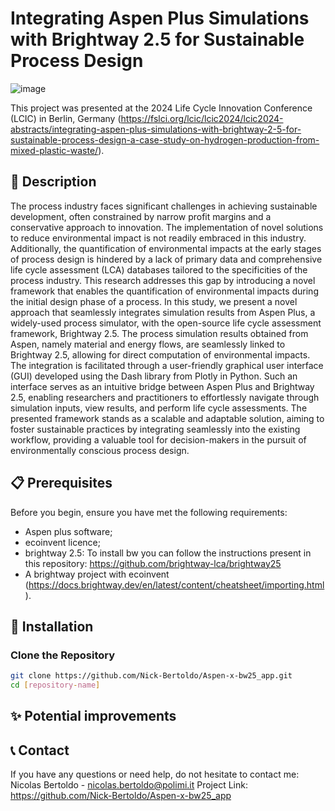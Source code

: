 # Integrating Aspen Plus Simulations with Brightway 2.5 for Sustainable Process Design

![image](https://github.com/user-attachments/assets/2d536f74-7efa-4597-974e-9781b63c8143)


This project was presented at the 2024 Life Cycle Innovation Conference (LCIC) in Berlin, Germany (https://fslci.org/lcic/lcic2024/lcic2024-abstracts/integrating-aspen-plus-simulations-with-brightway-2-5-for-sustainable-process-design-a-case-study-on-hydrogen-production-from-mixed-plastic-waste/).

## 📝 Description
The process industry faces significant challenges in achieving sustainable development, often constrained by narrow profit margins and a conservative approach to innovation. The implementation of novel solutions to reduce environmental impact is not readily embraced in this industry. Additionally, the quantification of environmental impacts at the early stages of process design is hindered by a lack of primary data and comprehensive life cycle assessment (LCA) databases tailored to the specificities of the process industry. This research addresses this gap by introducing a novel framework that enables the quantification of environmental impacts during the initial design phase of a process.
In this study, we present a novel approach that seamlessly integrates simulation results from Aspen Plus, a widely-used process simulator, with the open-source life cycle assessment framework, Brightway 2.5. The process simulation results obtained from Aspen, namely material and energy flows, are seamlessly linked to Brightway 2.5, allowing for direct computation of environmental impacts.
The integration is facilitated through a user-friendly graphical user interface (GUI) developed using the Dash library from Plotly in Python. Such an interface serves as an intuitive bridge between Aspen Plus and Brightway 2.5, enabling researchers and practitioners to effortlessly navigate through simulation inputs, view results, and perform life cycle assessments.
The presented framework stands as a scalable and adaptable solution, aiming to foster sustainable practices by integrating seamlessly into the existing workflow, providing a valuable tool for decision-makers in the pursuit of environmentally conscious process design.

## 📋 Prerequisites

Before you begin, ensure you have met the following requirements:

- Aspen plus software;
- ecoinvent licence;
- brightway 2.5: To install bw you can follow the instructions present in this repository:  https://github.com/brightway-lca/brightway25
- A brightway project with ecoinvent (https://docs.brightway.dev/en/latest/content/cheatsheet/importing.html). 

## 🔧 Installation

### Clone the Repository

```bash
git clone https://github.com/Nick-Bertoldo/Aspen-x-bw25_app.git
cd [repository-name]
```



## ✨ Potential improvements



## 📞 Contact
If you have any questions or need help, do not hesitate to contact me:
Nicolas Bertoldo - nicolas.bertoldo@polimi.it
Project Link: https://github.com/Nick-Bertoldo/Aspen-x-bw25_app

